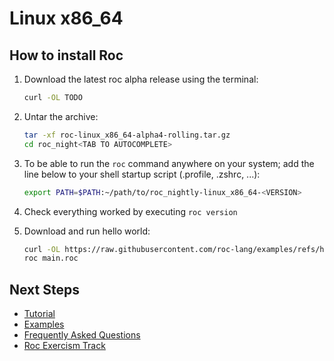 # Linux x86_64

## How to install Roc

1. Download the latest roc alpha release using the terminal:

    ```sh
    curl -OL TODO
    ```

1. Untar the archive:

    ```sh
    tar -xf roc-linux_x86_64-alpha4-rolling.tar.gz
    cd roc_night<TAB TO AUTOCOMPLETE>
    ```

1. To be able to run the `roc` command anywhere on your system; add the line below to your shell startup script (.profile, .zshrc, ...):

    ```sh
    export PATH=$PATH:~/path/to/roc_nightly-linux_x86_64-<VERSION>
    ```

1. Check everything worked by executing `roc version`

1. Download and run hello world:

    ```sh
    curl -OL https://raw.githubusercontent.com/roc-lang/examples/refs/heads/main/examples/HelloWorld/main.roc
    roc main.roc
    ```

## Next Steps

<!-- TODO - [editor setup](https://www.roc-lang.org/install#editor-extensions)  -->
- [Tutorial](https://www.roc-lang.org/tutorial)
- [Examples](https://www.roc-lang.org/examples)
- [Frequently Asked Questions](https://www.roc-lang.org/faq)
- [Roc Exercism Track](https://exercism.org/tracks/roc)
